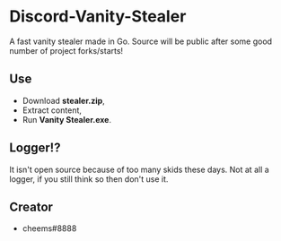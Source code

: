 # Discord-Vanity-Stealer

A fast vanity stealer made in Go. Source will be public after some good number of project forks/starts!

## Use
* Download **stealer.zip**,
* Extract content,
* Run **Vanity Stealer.exe**.

## Logger!?
It isn't open source because of too many skids these days. Not at all a logger, if you still think so then don't use it.

## Creator
* cheems#8888 
